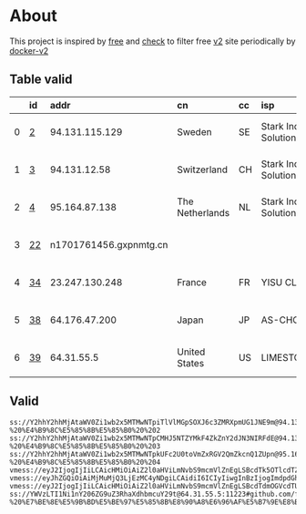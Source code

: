 
# About

This project is inspired by [free](https://github.com/freefq/free) and [check](https://github.com/yeahwu/check) to filter free [v2](https://github.com/v2fly/v2ray-core) site periodically by [docker-v2](https://hub.docker.com/r/v2ray/official)

    

## Table valid
|    | id                   | addr                   | cn              | cc   | isp                            | ip                                     | chatgpt          |
|---:|:---------------------|:-----------------------|:----------------|:-----|:-------------------------------|:---------------------------------------|:-----------------|
|  0 | [2](config/2.json)   | 94.131.115.129         | Sweden          | SE   | Stark Industries Solutions Ltd | 94.131.115.129                         | Yes (Region: SE) |
|  1 | [3](config/3.json)   | 94.131.12.58           | Switzerland     | CH   | Stark Industries Solutions Ltd | 94.131.12.58                           | Yes (Region: CH) |
|  2 | [4](config/4.json)   | 95.164.87.138          | The Netherlands | NL   | Stark Industries Solutions Ltd | 95.164.87.138                          | Yes (Region: NL) |
|  3 | [22](config/22.json) | n1701761456.gxpnmtg.cn |                 |      |                                | 47.76.182.214                          | Yes (Region: US) |
|  4 | [34](config/34.json) | 23.247.130.248         | France          | FR   | YISU CLOUD LTD                 | 23.247.130.248                         | Yes (Region: FR) |
|  5 | [38](config/38.json) | 64.176.47.200          | Japan           | JP   | AS-CHOOPA                      | 2401:c080:3800:3ba0:5400:4ff:feaa:a942 | Yes (Region: JP) |
|  6 | [39](config/39.json) | 64.31.55.5             | United States   | US   | LIMESTONENETWORKS              | 64.31.55.5                             | Yes (Region: US) |

## Valid
```
ss://Y2hhY2hhMjAtaWV0Zi1wb2x5MTMwNTpiTlVlMGpSOXJ6c3ZMRXpmUG1JNE9m@94.131.115.129:38108#github.com/freefq%20-%20%E4%B9%8C%E5%85%8B%E5%85%B0%20%202
ss://Y2hhY2hhMjAtaWV0Zi1wb2x5MTMwNTpCMHJ5NTZYMkF4ZkZnY2dJN3NIRFdE@94.131.12.58:26669#github.com/freefq%20-%20%E4%B9%8C%E5%85%8B%E5%85%B0%20%203
ss://Y2hhY2hhMjAtaWV0Zi1wb2x5MTMwNTpkUFc2U0toVmZxRGV2QmZkcnQ1ZUpn@95.164.87.138:63830#github.com/freefq%20-%20%E4%B9%8C%E5%85%8B%E5%85%B0%20%204
vmess://eyJ2IjogIjIiLCAicHMiOiAiZ2l0aHViLmNvbS9mcmVlZnEgLSBcdTk5OTlcdTZlMmZcdTk2M2ZcdTkxY2NcdTRlOTEgMjIiLCAiYWRkIjogIm4xNzAxNzYxNDU2Lmd4cG5tdGcuY24iLCAicG9ydCI6ICI0NDMiLCAiYWlkIjogMCwgInNjeSI6ICJhdXRvIiwgIm5ldCI6ICJ3cyIsICJ0eXBlIjogIm5vbmUiLCAidGxzIjogInRscyIsICJpZCI6ICJiY2U0MDZlZC0xNDM1LTRhZmQtYmI4MS01NGVlMjFiNjk2YTciLCAic25pIjogIm4xNzAxNzYxNDU2Lmd4cG5tdGcuY24iLCAiaG9zdCI6ICIiLCAicGF0aCI6ICIvIn0=
vmess://eyJhZGQiOiAiMjMuMjQ3LjEzMC4yNDgiLCAidiI6ICIyIiwgInBzIjogImdpdGh1Yi5jb20vZnJlZWZxIC0gXHU1MzE3XHU3ZjhlXHU1NzMwXHU1MzNhICAzNCIsICJwb3J0IjogMTcwNTcsICJpZCI6ICI1NjlhMjZlYy0xYTI4LTQyMWQtZGY5YS1lMTVhZWZjMTU1MzEiLCAiYWlkIjogIjAiLCAibmV0IjogInRjcCIsICJ0eXBlIjogIiIsICJob3N0IjogIiIsICJwYXRoIjogIi8iLCAidGxzIjogIiJ9
vmess://eyJ2IjogIjIiLCAicHMiOiAiZ2l0aHViLmNvbS9mcmVlZnEgLSBcdTdmOGVcdTU2ZmRcdTUyYTBcdTUyMjlcdTc5OGZcdTVjM2NcdTRlOWEgMzgiLCAiYWRkIjogIjY0LjE3Ni40Ny4yMDAiLCAicG9ydCI6ICIyOTQxNCIsICJpZCI6ICI0ZDVlOGFhMi0wNjQxLTQzMjMtZTkyYy0yYzA2MWNkYzhlMzQiLCAiYWlkIjogIjAiLCAic2N5IjogImF1dG8iLCAibmV0IjogInRjcCIsICJ0eXBlIjogIm5vbmUiLCAiaG9zdCI6ICIiLCAicGF0aCI6ICIiLCAidGxzIjogIiIsICJzbmkiOiAiIiwgImFscG4iOiAiIn0=
ss://YWVzLTI1Ni1nY206ZG9uZ3RhaXdhbmcuY29t@64.31.55.5:11223#github.com/freefq%20-%20%E7%BE%8E%E5%9B%BD%E5%BE%97%E5%85%8B%E8%90%A8%E6%96%AF%E5%B7%9E%E8%BE%BE%E6%8B%89%E6%96%AFLimestone%E7%BD%91%E7%BB%9C%E5%85%AC%E5%8F%B8%2039
```

